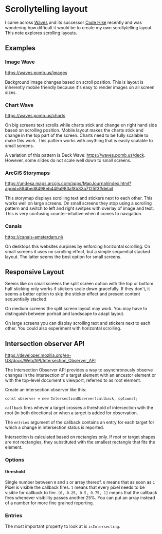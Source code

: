 # Scrollytelling layout

I came across [Waves](https://github.com/pomber/gatsby-waves) and its successor
[Code Hike](https://codehike.org/) recently and was wondering how difficult it
would be to create my own scrollytelling layout. This note explores scrolling
layouts.

## Examples

### Image Wave

https://waves.pomb.us/images

Background image changes based on scroll position. This is layout is inherently
mobile friendly because it's easy to render images on all screen sizes.

### Chart Wave

https://waves.pomb.us/charts

On big screens text scrolls while charts stick and change on right hand side
based on scrolling position. Mobile layout makes the charts stick and change in
the top part of the screen. Charts need to be fully scalable to make this work.
This pattern works with anything that is easily scalable to small screens.

A variation of this pattern is Deck Wave: https://waves.pomb.us/deck. However,
some slides do not scale well down to small screens.

### ArcGIS Storymaps

https://undesa.maps.arcgis.com/apps/MapJournal/index.html?appid=894bed8498eb449a983af8b33a7125f3#detail

This storymap displays scrolling text and stickers next to each other. This
works well on large screens. On small screens they stop using a scrolling
pattern and switch to left and right switpes with overlay of image and text.
This is very confusing counter-intuitive when it comes to navigation.

### Canals

https://canals-amsterdam.nl/

On desktops this websites surpises by enforcing horizontal scrolling. On small
screens it uses no scrolling effect, but a simple sequential stacked layout. The
latter seems the best option for small screens.

## Responsive Layout

Seems like on small screens the split screen option with the top or bottom half
sticking only works if stickers scale down gracefully. If they don't, it seems a
better option to skip the sticker effect and present content sequentially
stacked.

On medium screens the split screen layout may work. You may have to distinguish
between portrait and landscape to adapt layout.

On large screens you can display scrolling text and stickers next to each other.
You could also experiment with horizontal scrolling.

## Intersection observer API

https://developer.mozilla.org/en-US/docs/Web/API/Intersection_Observer_API

The Intersection Observer API provides a way to asynchronously observe changes
in the intersection of a target element with an ancestor element or with the
top-level document's viewport, referred to as root element.

Create an intersection observer like this:

```
const observer = new IntersectionObserver(callback, options);
```

`callback` fires whever a target crosses a threshold of intersection with the
root (in both directions) or when a target is added for observation.

The `entries` argument of the callback contains an entry for each target for
which a change in intersection status is reported.

Intersection is calculated based on rectangles only. If root or target shapes
are not rectangles, they substituted with the smallest rectangle that fits the
element.

### Options

#### threshold

Single number between `0` and `1` or array thereof. `0` means that as soon as
`1` Pixel is visible the callback fires. `1` means that every pixel needs to be
visible for callback to fire. `[0, 0.25, 0.5, 0.75, 1]` means that the callback
fires whenever visibility passes another 25%. You can put an array instead of a
number for more fine grained reporting.

### Entries

The most important property to look at is `isIntersecting`.
